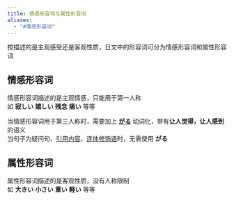 ```yaml
---
title: 情感形容词与属性形容词
aliases:
  - "#情感形容词"
---
```


按描述的是主观感受还是客观性质，日文中的形容词可分为情感形容词和属性形容词  

## 情感形容词

情感形容词描述的是主观情感，只能用于第一人称  
如 **寂しい** **嬉しい** **残念** **痛い** 等等  

当情感形容词用于第三人称时，需要加上 [**がる**](../4.particle/がる.md) 动词化，带有**让人觉得，让人感到**的语义  
当句子为疑问句、[引用内容](../4.particle/1.basic%20particle/と.md#表示引用内容)、[连体修饰语](../9.sentence_pattern/连体修饰语.md)时，无需使用 **がる**  

## 属性形容词

属性形容词描述的是客观性质，没有人称限制  
如 **大きい** **小さい** **重い** **軽い** 等等  